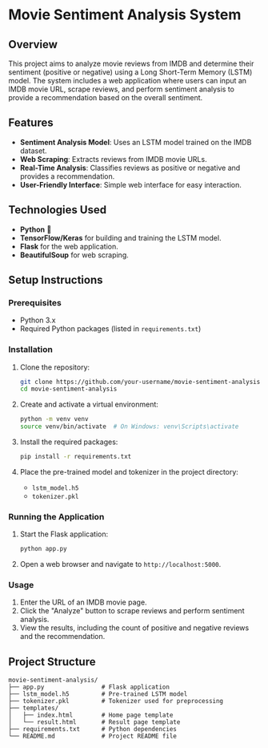 
# Movie Sentiment Analysis System

## Overview
This project aims to analyze movie reviews from IMDB and determine their sentiment (positive or negative) using a Long Short-Term Memory (LSTM) model. The system includes a web application where users can input an IMDB movie URL, scrape reviews, and perform sentiment analysis to provide a recommendation based on the overall sentiment.

## Features
- **Sentiment Analysis Model**: Uses an LSTM model trained on the IMDB dataset.
- **Web Scraping**: Extracts reviews from IMDB movie URLs.
- **Real-Time Analysis**: Classifies reviews as positive or negative and provides a recommendation.
- **User-Friendly Interface**: Simple web interface for easy interaction.

## Technologies Used
- **Python** 🐍
- **TensorFlow/Keras** for building and training the LSTM model.
- **Flask** for the web application.
- **BeautifulSoup** for web scraping.

## Setup Instructions

### Prerequisites
- Python 3.x
- Required Python packages (listed in `requirements.txt`)

### Installation
1. Clone the repository:
    ```bash
    git clone https://github.com/your-username/movie-sentiment-analysis.git
    cd movie-sentiment-analysis
    ```

2. Create and activate a virtual environment:
    ```bash
    python -m venv venv
    source venv/bin/activate  # On Windows: venv\Scripts\activate
    ```

3. Install the required packages:
    ```bash
    pip install -r requirements.txt
    ```

4. Place the pre-trained model and tokenizer in the project directory:
    - `lstm_model.h5`
    - `tokenizer.pkl`

### Running the Application
1. Start the Flask application:
    ```bash
    python app.py
    ```

2. Open a web browser and navigate to `http://localhost:5000`.

### Usage
1. Enter the URL of an IMDB movie page.
2. Click the "Analyze" button to scrape reviews and perform sentiment analysis.
3. View the results, including the count of positive and negative reviews and the recommendation.

## Project Structure
```
movie-sentiment-analysis/
├── app.py                # Flask application
├── lstm_model.h5         # Pre-trained LSTM model
├── tokenizer.pkl         # Tokenizer used for preprocessing
├── templates/
│   ├── index.html        # Home page template
│   └── result.html       # Result page template
├── requirements.txt      # Python dependencies
└── README.md             # Project README file
```
